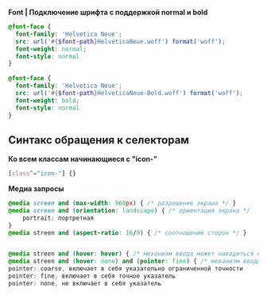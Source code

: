 **Font | Подключение шрифта с поддержкой normal и bold**
```scss
@font-face {  
  font-family: 'Helvetica Neue';  
  src: url('#{$font-path}HelveticaNeue.woff') format('woff');  
  font-weight: normal;  
  font-style: normal  
}  
  
@font-face {  
  font-family: 'Helvetica Neue';  
  src: url('#{$font-path}HelveticaNeue-Bold.woff') format('woff');  
  font-weight: bold;  
  font-style: normal  
}
```
## Синтакс обращения к селекторам  

**Ко всем классам начинающиеся с "icon-"**
```css
[class^="icon-"] {}
```

**Медиа запросы**
```css
@media screen and (max-width: 960px) { /* разрешение экрана */ }
@media screen and (orientation: landscape) { /* ориентация экрана */
	portrait: портретная 
}
@media streen and (aspect-ratio: 16/9) { /* соотношение сторон */ }


@media streen and (hover: hover) { /* механизм ввода может наводиться на элемент */ }
@media streen and (hover: none) and (pointer: fine) { /* механизм ввода не может наводиться на элемент */ }
pointer: coarse, включает в себя указательно ограниченной точности
pointer: fine, включает в себя точное указатель
pointer: none, не включает в себя указатель
```
<!--stackedit_data:
eyJoaXN0b3J5IjpbLTE0MzM2MDY2NTUsLTU4OTMzNzYyMiwtMj
A3NzA5MjQ4NCwtMTM2MDk2Njk0NV19
-->